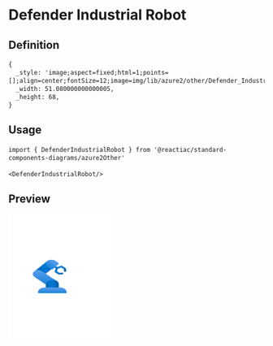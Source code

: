 # Defender Industrial Robot

## Definition

```
{
  _style: 'image;aspect=fixed;html=1;points=[];align=center;fontSize=12;image=img/lib/azure2/other/Defender_Industrial_Robot.svg;strokeColor=none;',
  _width: 51.080000000000005,
  _height: 68,
}
```

## Usage

```
import { DefenderIndustrialRobot } from '@reactiac/standard-components-diagrams/azure2Other'

<DefenderIndustrialRobot/>
```

## Preview

<img src="./defender-industrial-robot.png" width="200"/>
